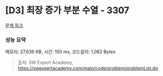 # [D3] 최장 증가 부분 수열 - 3307 

[문제 링크](https://swexpertacademy.com/main/code/problem/problemDetail.do?contestProbId=AWBOKg-a6l0DFAWr) 

### 성능 요약

메모리: 27,636 KB, 시간: 150 ms, 코드길이: 1,082 Bytes



> 출처: SW Expert Academy, https://swexpertacademy.com/main/code/problem/problemList.do